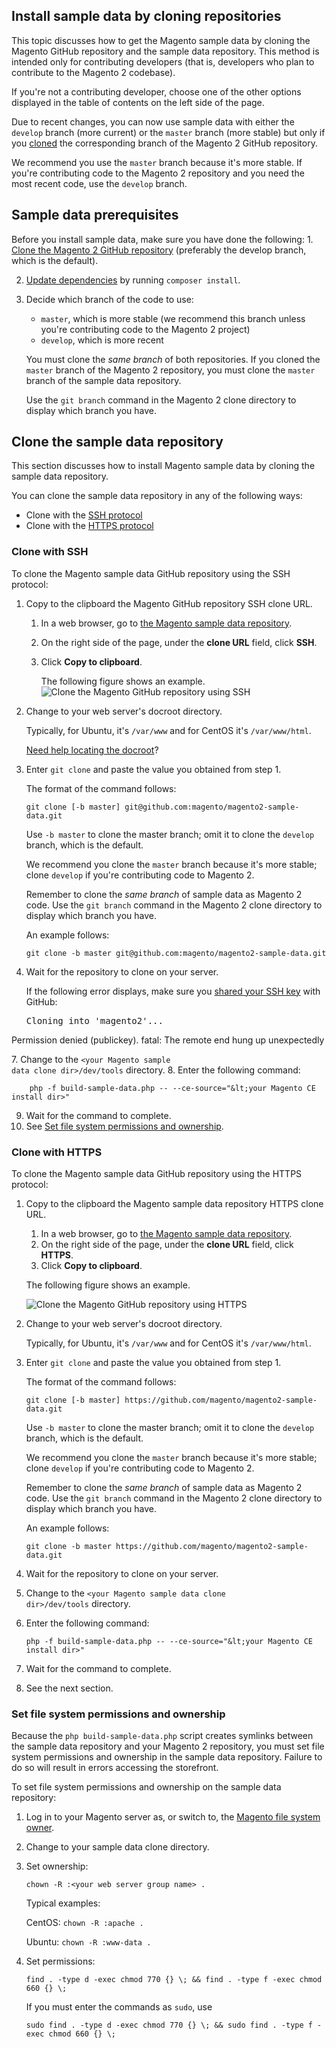 <div markdown="1">

<h2 id="sample-clone">Install sample data by cloning repositories</h2>
This topic discusses how to get the Magento sample data by cloning the Magento GitHub repository and the sample data repository. This method is intended only for contributing developers (that is, developers who plan to contribute to the Magento 2 codebase).

If you're not a contributing developer, choose one of the other options displayed in the table of contents on the left side of the page.

<div class="bs-callout bs-callout-warning">
    <p>Due to recent changes, you can now use sample data with either the <code>develop</code> branch (more current) or the <code>master</code> branch (more stable) but only if you <a href="{{ site.gdeurl }}install-gde/install/composer-clone.html#instgde-prereq-compose-clone">cloned</a> the corresponding branch of the Magento 2 GitHub repository.</p>
    <p>We recommend you use the <code>master</code> branch because it's more stable. If you're contributing code to the Magento 2 repository and you need the most recent code, use the <code>develop</code> branch.</p>
</div>

<h2 id="sample-prereq">Sample data prerequisites</h2>
Before you install sample data, make sure you have done the following:
1.  <a href="{{ site.gdeurl }}install-gde/install/composer-clone.html">Clone the Magento 2 GitHub repository</a> (preferably the develop branch, which is the default).

2.  <a href="{{ site.gdeurl }}install-gde/install/prepare-install.html">Update dependencies</a> by running <code>composer install</code>.

3.  Decide which branch of the code to use:

    *   <code>master</code>, which is more stable (we recommend this branch unless you're contributing code to the Magento 2 project)
    *   <code>develop</code>, which is more recent
    
    <div class="bs-callout bs-callout-warning">
        <p>You must clone the <em>same branch</em> of both repositories. If you cloned the <code>master</code> branch of the Magento 2 repository, you must clone the <code>master</code> branch of the sample data repository.</p>
        <p>Use the <code>git branch</code> command in the Magento 2 clone directory to display which branch you have.</p>
    </div>

<h2 id="instgde-prereq-sample-clone">Clone the sample data repository</h2>
This section discusses how to install Magento sample data by cloning the sample data repository. 

You can clone the sample data repository in any of the following ways:

*   Clone with the <a href="#instgde-prereq-sample-clone-ssh">SSH protocol</a>
*   Clone with the <a href="#instgde-prereq-compose-clone-https">HTTPS protocol</a>

<h3 id="instgde-prereq-sample-clone-ssh">Clone with SSH</h3>
To clone the Magento sample data GitHub repository using the SSH protocol:

1.  Copy to the clipboard the Magento GitHub repository SSH clone URL.

    1.  In a web browser, go to <a href="https://github.com/magento/magento2-sample-data" target="_blank">the Magento sample data repository</a>.
    2.  On the right side of the page, under the <strong>clone URL</strong> field, click <strong>SSH</strong>.
    3.  Click <strong>Copy to clipboard</strong>.

        The following figure shows an example.
        <img src="{{ site.baseurl }}common/images/install_mage2_clone-ssh.png" alt="Clone the Magento GitHub repository using SSH">

4.  Change to your web server's docroot directory.

    Typically, for Ubuntu, it's <code>/var/www</code> and for CentOS it's <code>/var/www/html</code>.

    <a href="{{ site.gdeurl }}install-gde/basics/basics_docroot.html">Need help locating the docroot</a>?

5.  Enter <code>git clone</code> and paste the value you obtained from step 1.

    The format of the command follows:

        git clone [-b master] git@github.com:magento/magento2-sample-data.git

    Use <code>-b master</code> to clone the master branch; omit it to clone the <code>develop</code> branch, which is the default.

    We recommend you clone the <code>master</code> branch because it's more stable; clone <code>develop</code> if you're contributing code to Magento 2.

    Remember to clone the <em>same branch</em> of sample data as Magento 2 code. Use the <code>git branch</code> command in the Magento 2 clone directory to display which branch you have.

    An example follows: 

        git clone -b master git@github.com:magento/magento2-sample-data.git

6.  Wait for the repository to clone on your server.

    <div class="bs-callout bs-callout-info" id="info">
        <p>If the following error displays, make sure you <a href="https://help.github.com/articles/generating-ssh-keys/" target="_blank">shared your SSH key</a> with GitHub: </p>
            <pre>Cloning into 'magento2'...
Permission denied (publickey).
fatal: The remote end hung up unexpectedly</pre>
    </div>
7.  Change to the <code>&lt;your Magento sample data clone dir>/dev/tools</code> directory.
8.  Enter the following command:
    
        php -f build-sample-data.php -- --ce-source="&lt;your Magento CE install dir>"

9.  Wait for the command to complete.
10. See <a href="#instgde-prereq-compose-clone-perms">Set file system permissions and ownership</a>.

<h3 id="instgde-prereq-compose-clone-https">Clone with HTTPS</h3>
To clone the Magento sample data GitHub repository using the HTTPS protocol:

1.  Copy to the clipboard the Magento sample data repository HTTPS clone URL.

    1.  In a web browser, go to <a href="https://github.com/magento/magento2-sample-data" target="_blank">the Magento sample data repository</a>.
    2.  On the right side of the page, under the <strong>clone URL</strong> field, click <strong>HTTPS</strong>.
    3.  Click <strong>Copy to clipboard</strong>.

    The following figure shows an example.

    <img src="{{ site.baseurl }}common/images/install_mage2_clone-https.png" alt="Clone the Magento GitHub repository using HTTPS">

2.  Change to your web server's docroot directory.

    Typically, for Ubuntu, it's <code>/var/www</code> and for CentOS it's <code>/var/www/html</code>.

3.  Enter <code>git clone</code> and paste the value you obtained from step 1.

    The format of the command follows:

        git clone [-b master] https://github.com/magento/magento2-sample-data.git

    Use <code>-b master</code> to clone the master branch; omit it to clone the <code>develop</code> branch, which is the default.

    We recommend you clone the <code>master</code> branch because it's more stable; clone <code>develop</code> if you're contributing code to Magento 2.

    Remember to clone the <em>same branch</em> of sample data as Magento 2 code. Use the <code>git branch</code> command in the Magento 2 clone directory to display which branch you have.

    An example follows:

        git clone -b master https://github.com/magento/magento2-sample-data.git
4.  Wait for the repository to clone on your server.
5.  Change to the <code>&lt;your Magento sample data clone dir>/dev/tools</code> directory.
6.  Enter the following command:

        php -f build-sample-data.php -- --ce-source="&lt;your Magento CE install dir>"

7.  Wait for the command to complete.
8.  See the next section.

<h3 id="instgde-prereq-compose-clone-perms">Set file system permissions and ownership</h3>
Because the <code>php build-sample-data.php</code> script creates symlinks between the sample data repository and your Magento 2 repository, you must set file system permissions and ownership in the sample data repository. Failure to do so will result in errors accessing the storefront.

To set file system permissions and ownership on the sample data repository:

1.  Log in to your Magento server as, or switch to, the <a href="{{ site.gdeurl }}install-gde/prereq/apache-user.html">Magento file system owner</a>.
2.  Change to your sample data clone directory.
3.  Set ownership:
    
        chown -R :<your web server group name> .

    Typical examples:

    CentOS: `chown -R :apache .`

    Ubuntu: `chown -R :www-data .`

4.  Set permissions:

        find . -type d -exec chmod 770 {} \; && find . -type f -exec chmod 660 {} \;

    If you must enter the commands as <code>sudo</code>, use

        sudo find . -type d -exec chmod 770 {} \; && sudo find . -type f -exec chmod 660 {} \;
    
